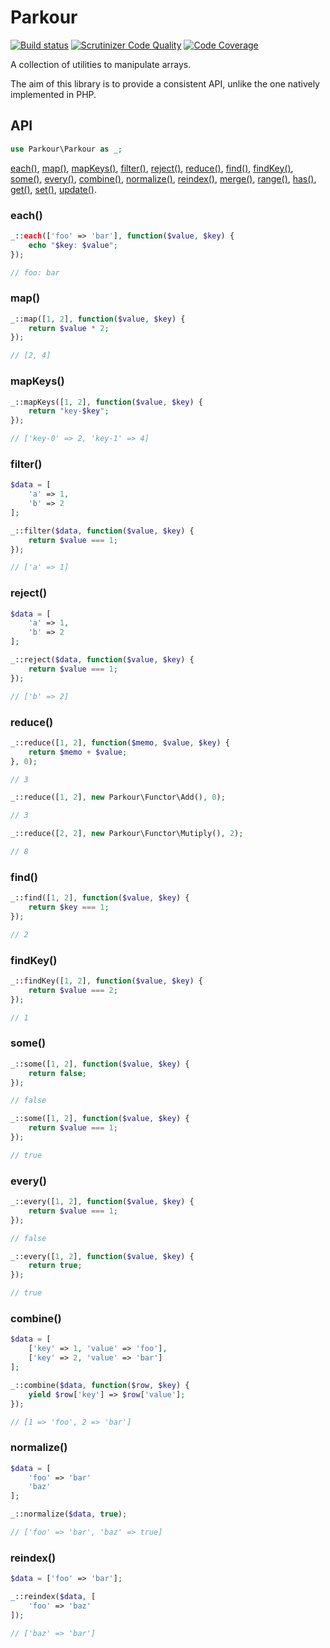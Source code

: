 Parkour
=======

[![Build status](http://img.shields.io/travis/felixgirault/parkour/master.svg?style=flat-square)](http://travis-ci.org/felixgirault/parkour)
[![Scrutinizer Code Quality](http://img.shields.io/scrutinizer/g/felixgirault/parkour/master.svg?style=flat-square)](https://scrutinizer-ci.com/g/felixgirault/parkour/?branch=master)
[![Code Coverage](http://img.shields.io/scrutinizer/coverage/g/felixgirault/parkour/master.svg?style=flat-square)](https://scrutinizer-ci.com/g/felixgirault/parkour/?branch=master)

A collection of utilities to manipulate arrays.

The aim of this library is to provide a consistent API, unlike the one natively implemented in PHP.

API
---

```php
use Parkour\Parkour as _;
```

[each()](#each),
[map()](#map),
[mapKeys()](#mapKeys),
[filter()](#filter),
[reject()](#reject),
[reduce()](#reduce),
[find()](#find),
[findKey()](#findKey),
[some()](#some),
[every()](#every),
[combine()](#combine),
[normalize()](#normalize),
[reindex()](#reindex),
[merge()](#merge),
[range()](#range),
[has()](#has),
[get()](#get),
[set()](#set),
[update()](#update).

### each()

```php
_::each(['foo' => 'bar'], function($value, $key) {
	echo "$key: $value";
});

// foo: bar
```

### map()

```php
_::map([1, 2], function($value, $key) {
	return $value * 2;
});

// [2, 4]
```

### mapKeys()

```php
_::mapKeys([1, 2], function($value, $key) {
	return "key-$key";
});

// ['key-0' => 2, 'key-1' => 4]
```

### filter()

```php
$data = [
	'a' => 1,
	'b' => 2
];

_::filter($data, function($value, $key) {
	return $value === 1;
});

// ['a' => 1]
```

### reject()

```php
$data = [
	'a' => 1,
	'b' => 2
];

_::reject($data, function($value, $key) {
	return $value === 1;
});

// ['b' => 2]
```

### reduce()

```php
_::reduce([1, 2], function($memo, $value, $key) {
	return $memo + $value;
}, 0);

// 3

_::reduce([1, 2], new Parkour\Functor\Add(), 0);

// 3

_::reduce([2, 2], new Parkour\Functor\Mutiply(), 2);

// 8
```

### find()

```php
_::find([1, 2], function($value, $key) {
	return $key === 1;
});

// 2
```

### findKey()

```php
_::findKey([1, 2], function($value, $key) {
	return $value === 2;
});

// 1
```

### some()

```php
_::some([1, 2], function($value, $key) {
	return false;
});

// false

_::some([1, 2], function($value, $key) {
	return $value === 1;
});

// true
```

### every()

```php
_::every([1, 2], function($value, $key) {
	return $value === 1;
});

// false

_::every([1, 2], function($value, $key) {
	return true;
});

// true
```

### combine()

```php
$data = [
	['key' => 1, 'value' => 'foo'],
	['key' => 2, 'value' => 'bar']
];

_::combine($data, function($row, $key) {
	yield $row['key'] => $row['value'];
});

// [1 => 'foo', 2 => 'bar']
```

### normalize()

```php
$data = [
	'foo' => 'bar'
	'baz'
];

_::normalize($data, true);

// ['foo' => 'bar', 'baz' => true]
```

### reindex()

```php
$data = ['foo' => 'bar'];

_::reindex($data, [
	'foo' => 'baz'
]);

// ['baz' => 'bar']
```

